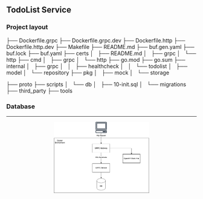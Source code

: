 ## TodoList Service

### Project layout

├── Dockerfile.grpc
├── Dockerfile.grpc.dev
├── Dockerfile.http
├── Dockerfile.http.dev
├── Makefile
├── README.md
├── buf.gen.yaml
├── buf.lock
├── buf.yaml
├── certs
│   ├── README.md
│   ├── grpc
│   └── http
├── cmd
│   ├── grpc
│   └── http
├── go.mod
├── go.sum
├── internal
│   ├── grpc
│   │   ├── healthcheck
│   │   └── todolist
│   ├── model
│   └── repository
├── pkg
│   ├── mock
│   └── storage

├── proto
├── scripts
│   └── db
│       ├── 10-init.sql
│       └── migrations
├── third_party
├── tools

### Database 
---
<p align="center" width="100%">
    <img width="50%" src="service.png?raw=true"> 
</p>